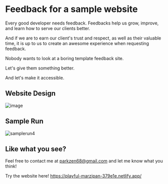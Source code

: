 # Feedback for a sample website
Every good developer needs feedback. Feedbacks help us grow, improve, 
and learn how to serve our clients better.

And if we are to earn our client's trust and respect, as well as their valuable time, 
it is up to us to create an awesome experience when requesting feedback.

Nobody wants to look at a boring template feedback site.

Let's give them something better.

And let's make it accessible.

## Website Design
![image](https://user-images.githubusercontent.com/43397999/222554073-d1b833b9-6113-4625-b35c-48165cb89918.png)

## Sample Run
![samplerun4](https://user-images.githubusercontent.com/43397999/222555473-d079af1f-6be5-45e4-94a4-7f6b5f029e12.gif)


## Like what you see?
Feel free to contact me at parkzen68@gmail.com and let me know what you think!

Try the website here! https://playful-marzipan-379e1e.netlify.app/
